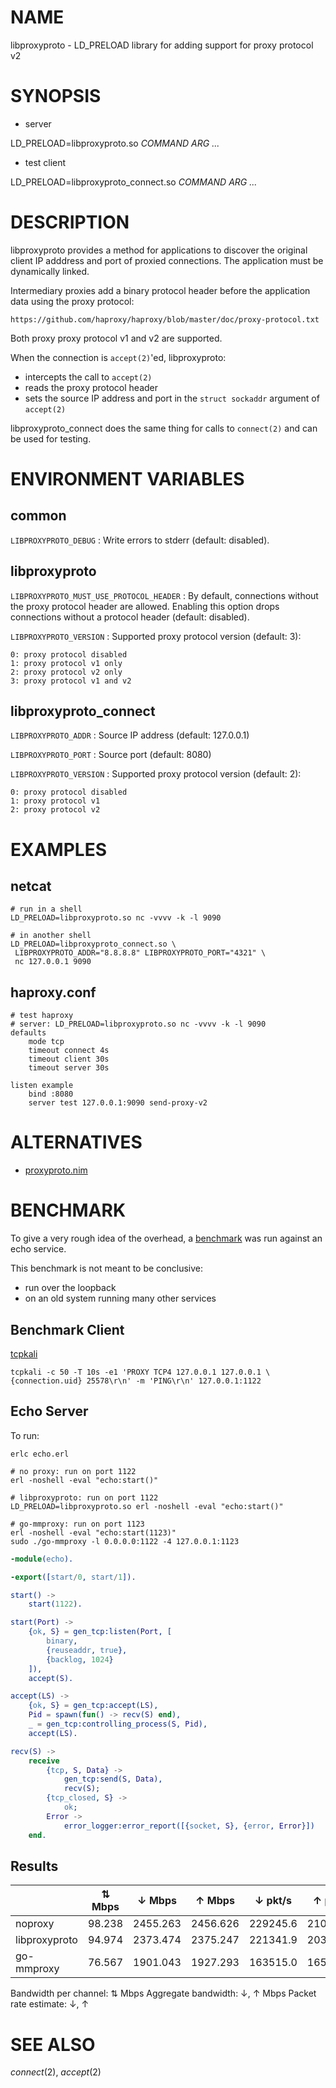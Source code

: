 # NAME

libproxyproto - LD\_PRELOAD library for adding support for proxy protocol v2

# SYNOPSIS

* server

LD\_PRELOAD=libproxyproto.so *COMMAND* *ARG* *...*

* test client

LD\_PRELOAD=libproxyproto\_connect.so *COMMAND* *ARG* *...*

# DESCRIPTION

libproxyproto provides a method for applications to discover the original
client IP adddress and port of proxied connections. The application must
be dynamically linked.

Intermediary proxies add a binary protocol header before the application
data using the proxy protocol:

    https://github.com/haproxy/haproxy/blob/master/doc/proxy-protocol.txt

Both proxy proxy protocol v1 and v2 are supported.

When the connection is `accept(2)`'ed, libproxyproto:

* intercepts the call to `accept(2)`
* reads the proxy protocol header
* sets the source IP address and port in the `struct sockaddr` argument of
  `accept(2)`

libproxyproto\_connect does the same thing for calls to `connect(2)`
and can be used for testing.

# ENVIRONMENT VARIABLES

## common

`LIBPROXYPROTO_DEBUG`
: Write errors to stderr (default: disabled).

## libproxyproto

`LIBPROXYPROTO_MUST_USE_PROTOCOL_HEADER`
: By default, connections without the proxy protocol header are
  allowed. Enabling this option drops connections without a protocol header
  (default: disabled).

`LIBPROXYPROTO_VERSION`
: Supported proxy protocol version (default: 3):

    0: proxy protocol disabled
    1: proxy protocol v1 only
    2: proxy protocol v2 only
    3: proxy protocol v1 and v2

## libproxyproto_connect

`LIBPROXYPROTO_ADDR`
: Source IP address (default: 127.0.0.1)

`LIBPROXYPROTO_PORT`
: Source port (default: 8080)

`LIBPROXYPROTO_VERSION`
: Supported proxy protocol version (default: 2):

    0: proxy protocol disabled
    1: proxy protocol v1
    2: proxy protocol v2

# EXAMPLES

## netcat

```
# run in a shell
LD_PRELOAD=libproxyproto.so nc -vvvv -k -l 9090

# in another shell
LD_PRELOAD=libproxyproto_connect.so \
 LIBPROXYPROTO_ADDR="8.8.8.8" LIBPROXYPROTO_PORT="4321" \
 nc 127.0.0.1 9090
```

## haproxy.conf

```
# test haproxy
# server: LD_PRELOAD=libproxyproto.so nc -vvvv -k -l 9090
defaults
    mode tcp
    timeout connect 4s
    timeout client 30s
    timeout server 30s

listen example
    bind :8080
    server test 127.0.0.1:9090 send-proxy-v2
```

# ALTERNATIVES

* [proxyproto.nim](https://github.com/ba0f3/proxyproto.nim)

# BENCHMARK

To give a very rough idea of the overhead, a
[benchmark](https://github.com/path-network/go-mmproxy/blob/master/README.md#benchmark)
was run against an echo service.

This benchmark is not meant to be conclusive:

* run over the loopback
* on an old system running many other services

## Benchmark Client

[tcpkali](https://github.com/satori-com/tcpkali)

```
tcpkali -c 50 -T 10s -e1 'PROXY TCP4 127.0.0.1 127.0.0.1 \{connection.uid} 25578\r\n' -m 'PING\r\n' 127.0.0.1:1122
```

## Echo Server

To run:

    erlc echo.erl

    # no proxy: run on port 1122
    erl -noshell -eval "echo:start()"

    # libproxyproto: run on port 1122
    LD_PRELOAD=libproxyproto.so erl -noshell -eval "echo:start()"

    # go-mmproxy: run on port 1123
    erl -noshell -eval "echo:start(1123)"
    sudo ./go-mmproxy -l 0.0.0.0:1122 -4 127.0.0.1:1123


``` erlang
-module(echo).

-export([start/0, start/1]).

start() ->
    start(1122).

start(Port) ->
    {ok, S} = gen_tcp:listen(Port, [
        binary,
        {reuseaddr, true},
        {backlog, 1024}
    ]),
    accept(S).

accept(LS) ->
    {ok, S} = gen_tcp:accept(LS),
    Pid = spawn(fun() -> recv(S) end),
    _ = gen_tcp:controlling_process(S, Pid),
    accept(LS).

recv(S) ->
    receive
        {tcp, S, Data} ->
            gen_tcp:send(S, Data),
            recv(S);
        {tcp_closed, S} ->
            ok;
        Error ->
            error_logger:error_report([{socket, S}, {error, Error}])
    end.
```

## Results

|          | ⇅ Mbps | ↓ Mbps | ↑ Mbps |  ↓ pkt/s | ↑ pkt/s |
|----------|---------|--------|--------|----------|---------|
| noproxy       | 98.238 | 2455.263 | 2456.626 | 229245.6 | 210847.5 |
| libproxyproto | 94.974 | 2373.474 | 2375.247 | 221341.9 | 203862.9 |
| go-mmproxy    | 76.567 | 1901.043 | 1927.293 | 163515.0 | 165415.9 |

Bandwidth per channel: ⇅ Mbps
Aggregate bandwidth: ↓, ↑ Mbps
Packet rate estimate: ↓, ↑

# SEE ALSO

_connect_(2), _accept_(2)
